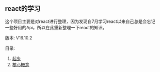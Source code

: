 ## react的学习
这个项目主要是对react进行整理，因为发现自7月学习react以来自己总是会忘记一些好用的Api，所以在此重新整理一下react的知识。

版本: V16.10.2

目录:

1. [起步](https://github.com/ChunchunIsMe/learningReact '起步')
2. [核心概念](https://github.com/ChunchunIsMe/studyWebpack/tree/master/basic '核心概念')